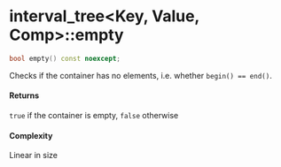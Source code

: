 # interval_tree<Key, Value, Comp>::empty

```cpp
bool empty() const noexcept;
```

Checks if the container has no elements, i.e. whether `begin() == end()`.

#### Returns

`true` if the container is empty, `false` otherwise

#### Complexity

Linear in size